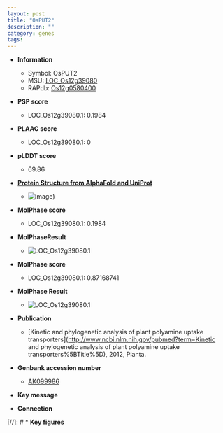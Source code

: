 ```yaml
---
layout: post
title: "OsPUT2"
description: ""
category: genes
tags: 
---
```


* **Information**  
    + Symbol: OsPUT2  
    + MSU: [LOC_Os12g39080](http://rice.plantbiology.msu.edu/cgi-bin/ORF_infopage.cgi?orf=LOC_Os12g39080)  
    + RAPdb: [Os12g0580400](http://rapdb.dna.affrc.go.jp/viewer/gbrowse_details/irgsp1?name=Os12g0580400)  

* **PSP score**  
    + LOC_Os12g39080.1: 0.1984 

* **PLAAC score**  
    + LOC_Os12g39080.1: 0 

* **pLDDT score**
    + 69.86

* **[Protein Structure from AlphaFold and UniProt](https://www.uniprot.org/uniprotkb/Q2QN40/entry#structure)**
    + ![image](https://ricepsp.github.io/images/Q2/AF-Q2QN40-F1.png))

* **MolPhase score**
    + LOC_Os12g39080.1: 0.1984

* **MolPhaseResult**
    + ![LOC_Os12g39080.1](https://ricepsp.github.io/pictures/LOC_Os12g/LOC_Os12g39080.1.png)

* **MolPhase score**
    + LOC_Os12g39080.1: 0.87168741

* **MolPhase Result**
    + ![LOC_Os12g39080.1](https://304243504.github.io/Pictures/LOC_Os12g/LOC_Os12g39080.1.png)

* **Publication**  
    + [Kinetic and phylogenetic analysis of plant polyamine uptake transporters](http://www.ncbi.nlm.nih.gov/pubmed?term=Kinetic and phylogenetic analysis of plant polyamine uptake transporters%5BTitle%5D), 2012, Planta.

* **Genbank accession number**  
    + [AK099986](http://www.ncbi.nlm.nih.gov/nuccore/AK099986)

* **Key message**  

* **Connection**  

[//]: # * **Key figures**  


